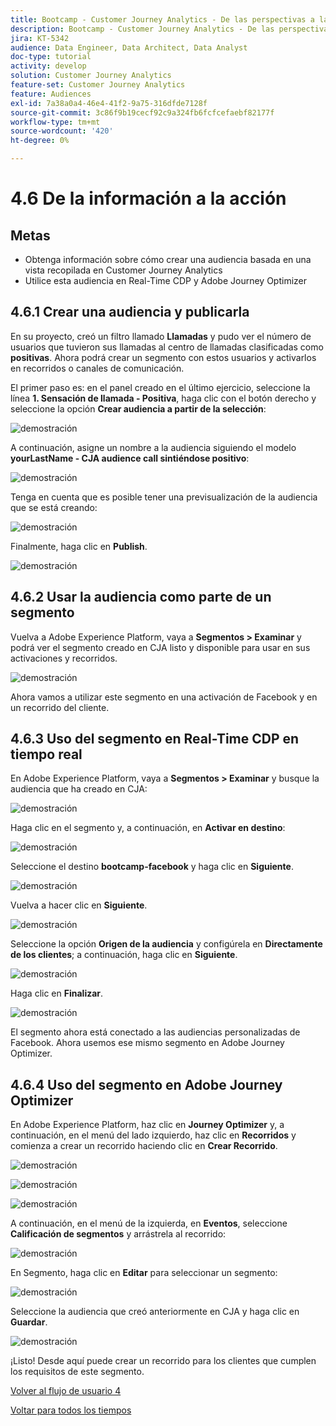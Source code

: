 ```yaml
---
title: Bootcamp - Customer Journey Analytics - De las perspectivas a la acción
description: Bootcamp - Customer Journey Analytics - De las perspectivas a la acción
jira: KT-5342
audience: Data Engineer, Data Architect, Data Analyst
doc-type: tutorial
activity: develop
solution: Customer Journey Analytics
feature-set: Customer Journey Analytics
feature: Audiences
exl-id: 7a38a0a4-46e4-41f2-9a75-316dfde7128f
source-git-commit: 3c86f9b19cecf92c9a324fb6fcfcefaebf82177f
workflow-type: tm+mt
source-wordcount: '420'
ht-degree: 0%

---
```


# 4.6 De la información a la acción

## Metas

- Obtenga información sobre cómo crear una audiencia basada en una vista recopilada en Customer Journey Analytics
- Utilice esta audiencia en Real-Time CDP y Adobe Journey Optimizer

## 4.6.1 Crear una audiencia y publicarla

En su proyecto, creó un filtro llamado **Llamadas** y pudo ver el número de usuarios que tuvieron sus llamadas al centro de llamadas clasificadas como **positivas**. Ahora podrá crear un segmento con estos usuarios y activarlos en recorridos o canales de comunicación.

El primer paso es: en el panel creado en el último ejercicio, seleccione la línea **1. Sensación de llamada - Positiva**, haga clic con el botón derecho y seleccione la opción **Crear audiencia a partir de la selección**:

![demostración](./images/aud1.png)

A continuación, asigne un nombre a la audiencia siguiendo el modelo **yourLastName - CJA audience call sintiéndose positivo**:

![demostración](./images/aud2.png)

Tenga en cuenta que es posible tener una previsualización de la audiencia que se está creando:

![demostración](./images/aud3.png)

Finalmente, haga clic en **Publish**.

![demostración](./images/aud4.png)

## 4.6.2 Usar la audiencia como parte de un segmento

Vuelva a Adobe Experience Platform, vaya a **Segmentos > Examinar** y podrá ver el segmento creado en CJA listo y disponible para usar en sus activaciones y recorridos.

![demostración](./images/aud5.png)

Ahora vamos a utilizar este segmento en una activación de Facebook y en un recorrido del cliente.

## 4.6.3 Uso del segmento en Real-Time CDP en tiempo real

En Adobe Experience Platform, vaya a **Segmentos > Examinar** y busque la audiencia que ha creado en CJA:

![demostración](./images/aud6.png)

Haga clic en el segmento y, a continuación, en **Activar en destino**:

![demostración](./images/aud7.png)

Seleccione el destino **bootcamp-facebook** y haga clic en **Siguiente**.

![demostración](./images/aud8.png)

Vuelva a hacer clic en **Siguiente**.

![demostración](./images/aud9.png)

Seleccione la opción **Origen de la audiencia** y configúrela en **Directamente de los clientes**; a continuación, haga clic en **Siguiente**.

![demostración](./images/aud10.png)

Haga clic en **Finalizar**.

![demostración](./images/aud11.png)

El segmento ahora está conectado a las audiencias personalizadas de Facebook. Ahora usemos ese mismo segmento en Adobe Journey Optimizer.

## 4.6.4 Uso del segmento en Adobe Journey Optimizer

En Adobe Experience Platform, haz clic en **Journey Optimizer** y, a continuación, en el menú del lado izquierdo, haz clic en **Recorridos** y comienza a crear un recorrido haciendo clic en **Crear Recorrido**.

![demostración](./images/aud20.png)

![demostración](./images/aud21.png)

![demostración](./images/aud22.png)

A continuación, en el menú de la izquierda, en **Eventos**, seleccione **Calificación de segmentos** y arrástrela al recorrido:

![demostración](./images/aud23.png)

En Segmento, haga clic en **Editar** para seleccionar un segmento:

![demostración](./images/aud24.png)

Seleccione la audiencia que creó anteriormente en CJA y haga clic en **Guardar**.

![demostración](./images/aud25.png)

¡Listo! Desde aquí puede crear un recorrido para los clientes que cumplen los requisitos de este segmento.

[Volver al flujo de usuario 4](./uc4.md)

[Voltar para todos los tiempos](./../../overview.md)
